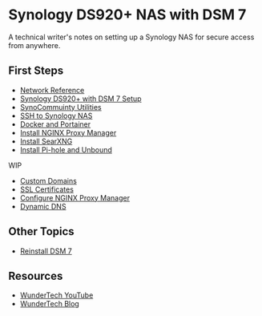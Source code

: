 # Synology DS920+ NAS with DSM 7

A technical writer's notes on setting up a Synology NAS for secure access from anywhere.

## First Steps

* [Network Reference](network.md)
* [Synology DS920+ with DSM 7 Setup](nas-setup.md)
* [SynoCommuinty Utilities](community-utilities.md)
* [SSH to Synology NAS](openSSH.md)
* [Docker and Portainer](docker-portainer.md)
* [Install NGINX Proxy Manager](nginx-install.md)
* [Install SearXNG](searxng.md)
* [Install Pi-hole and Unbound](pi-hole.md)

WIP

* [Custom Domains](custom-domain.md)
* [SSL Certificates](ssl-certificates.md)
* [Configure NGINX Proxy Manager](nginx-configure.md)
* [Dynamic DNS](dynamic-dns.md)


## Other Topics

* [Reinstall DSM 7](reinstall-dsm.md)


## Resources

* [WunderTech YouTube](https://www.youtube.com/c/WunderTechTutorials)
* [WunderTech Blog](https://www.wundertech.net/)

